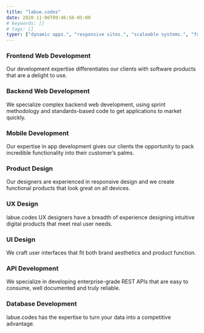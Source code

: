 ```yaml
---
title: "labue.codes"
date: 2020-11-06T09:46:56-05:00
# keywords: []
# tags: []
typer: ["dynamic apps.", "responsive sites.", "scaleable systems.", "for mobile first."]
---
```


<div>
  <h3>Frontend Web Development</h3>
  <p>Our development expertise differentiates our clients with software products that are a delight to use.</p>
</div>

<div>
  <h3>Backend Web Development</h3>
  <p>We specialize complex backend web development, using sprint methodology and standards-based code to get applications to market quickly.</p>
</div>

<div>
  <h3>Mobile Development</h3>
  <p>Our expertise in app development gives our clients the opportunity to pack incredible functionality into their customer’s palms.</p>
</div>

<div>
  <h3>Product Design</h3>
  <p>Our designers are experienced in responsive design and we create functional products that look great on all devices.</p>
</div>

<div>
  <h3>UX Design</h3>
  <p>labue.codes UX designers have a breadth of experience designing intuitive digital products that meet real user needs.</p>
</div>

<div>
  <h3>UI Design</h3>
  <p>We craft user interfaces that fit both brand aesthetics and product function.</p>
</div>

<div>
  <h3>API Development</h3>
  <p>We specialize in developing enterprise-grade REST APIs that are easy to consume, well documented and truly reliable.</p>
</div>

<div>
  <h3>Database Development</h3>
  <p>labue.codes has the expertise to turn your data into a competitive advantage.</p>
</div>
